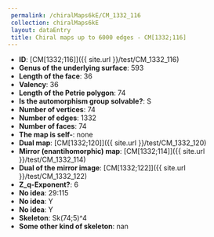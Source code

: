 ```yaml
--- 
 permalink: /chiralMaps6kE/CM_1332_116 
 collection: chiralMaps6kE
 layout: dataEntry
 title: Chiral maps up to 6000 edges - CM[1332;116]
---
```


- **ID**: [CM[1332;116]]({{ site.url }}/test/CM_1332_116)
- **Genus of the underlying surface**: 593
- **Length of the face**: 36
- **Valency**: 36
- **Length of the Petrie polygon**: 74
- **Is the automorphism group solvable?**: S
- **Number of vertices**: 74
- **Number of edges**: 1332
- **Number of faces**: 74
- **The map is self-**: none
- **Dual map**: [CM[1332;120]]({{ site.url }}/test/CM_1332_120)
- **Mirror (enantihomorphic) map**: [CM[1332;114]]({{ site.url }}/test/CM_1332_114)
- **Dual of the mirror image**: [CM[1332;122]]({{ site.url }}/test/CM_1332_122)
- **Z_q-Exponent?**: 6
- **No idea**:  29:115
- **No idea**: Y
- **No idea**: Y
- **Skeleton**: Sk(74;5)^4
- **Some other kind of skeleton**: nan
